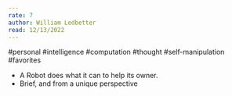 ```yaml
---
rate: 7
author: William Ledbetter
read: 12/13/2022
---
```


#personal #intelligence #computation #thought #self-manipulation #favorites 

- A Robot does what it can to help its owner.
- Brief, and from a unique perspective